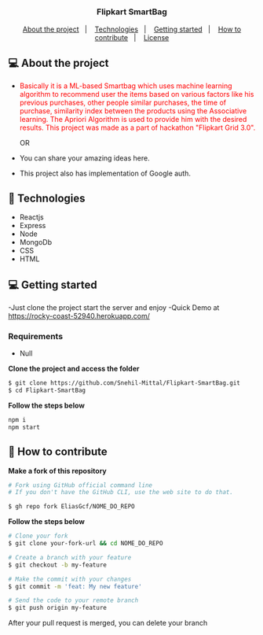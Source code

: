<h1 align="center">
	<!--
    Here you can put a logo, the following formatt is recommended:
    <img alt="Logo" src=".github/logo.png" width="200px" /> 
  -->
</h1>

<h3 align="center">
  Flipkart SmartBag 
</h3>

<p align="center">
  <a href="#-about-the-project">About the project</a>&nbsp;&nbsp;&nbsp;|&nbsp;&nbsp;&nbsp;
  <a href="#-technologies">Technologies</a>&nbsp;&nbsp;&nbsp;|&nbsp;&nbsp;&nbsp;
  <a href="#-technologies">Getting started</a>&nbsp;&nbsp;&nbsp;|&nbsp;&nbsp;&nbsp;
  <a href="#-how-to-contribute">How to contribute</a>&nbsp;&nbsp;&nbsp;|&nbsp;&nbsp;&nbsp;
  <a href="#-license">License</a>
</p>

## 💻 About the project

- <p style="color: red;">Basically it is a ML-based Smartbag which uses machine learning algorithm to recommend user the items based on various factors like his previous purchases, other people similar purchases, the time of purchase, similarity index between the products using the Associative learning. The Apriori Algorithm is used to provide him with the desired results. This project was made as a part of hackathon "Flipkart Grid 3.0".
  <p style="center">OR</p>

- You can share your amazing ideas here.
- This project also has implementation of Google auth.
</p>

## 🚀 Technologies

- Reactjs
- Express
- Node
- MongoDb
- CSS
- HTML

## 💻 Getting started

-Just clone the project start the server and enjoy
-Quick Demo at https://rocky-coast-52940.herokuapp.com/<!-- Here you can put how to setup your application-->

### Requirements

- Null<!-- put each requirement here -->

**Clone the project and access the folder**

<!-- you can put the commands inside the three grave accents -->

```bash
$ git clone https://github.com/Snehil-Mittal/Flipkart-SmartBag.git
$ cd Flipkart-SmartBag
```

**Follow the steps below**

<!-- you can put the commands inside the three grave accents -->

```bash
npm i
npm start
```

## 🤔 How to contribute

**Make a fork of this repository**

```bash
# Fork using GitHub official command line
# If you don't have the GitHub CLI, use the web site to do that.

$ gh repo fork EliasGcf/NOME_DO_REPO
```

**Follow the steps below**

```bash
# Clone your fork
$ git clone your-fork-url && cd NOME_DO_REPO

# Create a branch with your feature
$ git checkout -b my-feature

# Make the commit with your changes
$ git commit -m 'feat: My new feature'

# Send the code to your remote branch
$ git push origin my-feature
```

After your pull request is merged, you can delete your branch
